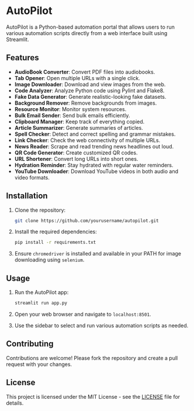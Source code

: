 # AutoPilot

AutoPilot is a Python-based automation portal that allows users to run various automation scripts directly from a web interface built using Streamlit.

## Features

- **AudioBook Converter**: Convert PDF files into audiobooks.
- **Tab Opener**: Open multiple URLs with a single click.
- **Image Downloader**: Download and view images from the web.
- **Code Analyzer**: Analyze Python code using Pylint and Flake8.
- **Fake Data Generator**: Generate realistic-looking fake datasets.
- **Background Remover**: Remove backgrounds from images.
- **Resource Monitor**: Monitor system resources.
- **Bulk Email Sender**: Send bulk emails efficiently.
- **Clipboard Manager**: Keep track of everything copied.
- **Article Summarizer**: Generate summaries of articles.
- **Spell Checker**: Detect and correct spelling and grammar mistakes.
- **Link Checker**: Check the web connectivity of multiple URLs.
- **News Reader**: Scrape and read trending news headlines out loud.
- **QR Code Generator**: Create customized QR codes.
- **URL Shortener**: Convert long URLs into short ones.
- **Hydration Reminder**: Stay hydrated with regular water reminders.
- **YouTube Downloader**: Download YouTube videos in both audio and video formats.

## Installation

1. Clone the repository:
    ```sh
    git clone https://github.com/yourusername/autopilot.git
    ```

2. Install the required dependencies:
    ```sh
    pip install -r requirements.txt
    ```
    
3. Ensure `chromedriver` is installed and available in your PATH for image downloading using `selenium`.

## Usage

1. Run the AutoPilot app:
    ```sh
    streamlit run app.py
    ```

2. Open your web browser and navigate to `localhost:8501`.

3. Use the sidebar to select and run various automation scripts as needed.

## Contributing

Contributions are welcome! Please fork the repository and create a pull request with your changes.

## License

This project is licensed under the MIT License - see the [LICENSE](LICENSE) file for details.
